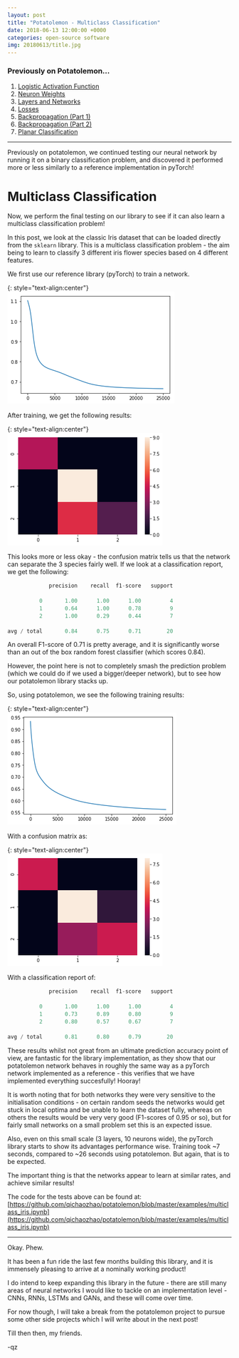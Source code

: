 ```yaml
---
layout: post
title: "Potatolemon - Multiclass Classification"
date: 2018-06-13 12:00:00 +0000
categories: open-source software
img: 20180613/title.jpg
---
```


### Previously on Potatolemon...

1. [Logistic Activation Function](https://qichaozhao.github.io/potato-lemon-1/)
2. [Neuron Weights](https://qichaozhao.github.io/potato-lemon-2/)
3. [Layers and Networks](https://qichaozhao.github.io/potato-lemon-3/)
4. [Losses](https://qichaozhao.github.io/potato-lemon-4/)
5. [Backpropagation (Part 1)](https://qichaozhao.github.io/potato-lemon-5/)
6. [Backpropagation (Part 2)](https://qichaozhao.github.io/potato-lemon-6/)
7. [Planar Classification](https://qichaozhao.github.io/potato-lemon-7/)

---

Previously on potatolemon, we continued testing our neural network by running it on a binary classification problem, and discovered it performed more or less similarly to a reference implementation in pyTorch!

# Multiclass Classification

Now, we perform the final testing on our library to see if it can also learn a multiclass classification problem!

In this post, we look at the classic Iris dataset that can be loaded directly from the `sklearn` library. This is a multiclass classification problem - the aim being to learn to classify 3 different iris flower species based on 4 different features.

We first use our reference library (pyTorch) to train a network.

{: style="text-align:center"}
![Figure 2](/images/20180613/figure_1_pytorch_costs.png)

After training, we get the following results:

{: style="text-align:center"}
![Figure 3](/images/20180613/figure_2_pytorch_cm.png)

This looks more or less okay - the confusion matrix tells us that the network can separate the 3 species fairly well. If we look at a classification report, we get the following:

```python
             precision    recall  f1-score   support

          0       1.00      1.00      1.00         4
          1       0.64      1.00      0.78         9
          2       1.00      0.29      0.44         7

avg / total       0.84      0.75      0.71        20
```

An overall F1-score of 0.71 is pretty average, and it is significantly worse than an out of the box random forest classifier (which scores 0.84).

However, the point here is not to completely smash the prediction problem (which we could do if we used a bigger/deeper network), but to see how our potatolemon library stacks up.

So, using potatolemon, we see the following training results:

{: style="text-align:center"}
![Figure 4](/images/20180613/figure_3_pl_costs.png)

With a confusion matrix as:

{: style="text-align:center"}
![Figure 5](/images/20180613/figure_4_pl_cm.png)

With a classification report of:

```python
             precision    recall  f1-score   support

          0       1.00      1.00      1.00         4
          1       0.73      0.89      0.80         9
          2       0.80      0.57      0.67         7

avg / total       0.81      0.80      0.79        20
```

These results whilst not great from an ultimate prediction accuracy point of view, are fantastic for the library implementation, as they show that our potatolemon network behaves in roughly the same way as a pyTorch network implemented as a reference - this verifies that we have implemented everything succesfully! Hooray!

It is worth noting that for both networks they were very sensitive to the initialisation conditions - on certain random seeds the networks would get stuck in local optima and be unable to learn the dataset fully, whereas on others the results would be very very good (F1-scores of 0.95 or so), but for fairly small networks on a small problem set this is an expected issue.

Also, even on this small scale (3 layers, 10 neurons wide), the pyTorch library starts to show its advantages performance wise. Training took ~7 seconds, compared to ~26 seconds using potatolemon. But again, that is to be expected.

The important thing is that the networks appear to learn at similar rates, and achieve similar results!

The code for the tests above can be found at: [https://github.com/qichaozhao/potatolemon/blob/master/examples/multiclass_iris.ipynb](https://github.com/qichaozhao/potatolemon/blob/master/examples/multiclass_iris.ipynb)

---

Okay. Phew.

It has been a fun ride the last few months building this library, and it is immensely pleasing to arrive at a nominally working product!

I do intend to keep expanding this library in the future - there are still many areas of neural networks I would like to tackle on an implementation level - CNNs, RNNs, LSTMs and GANs, and these will come over time.

For now though, I will take a break from the potatolemon project to pursue some other side projects which I will write about in the next post!

Till then then, my friends.

-qz



